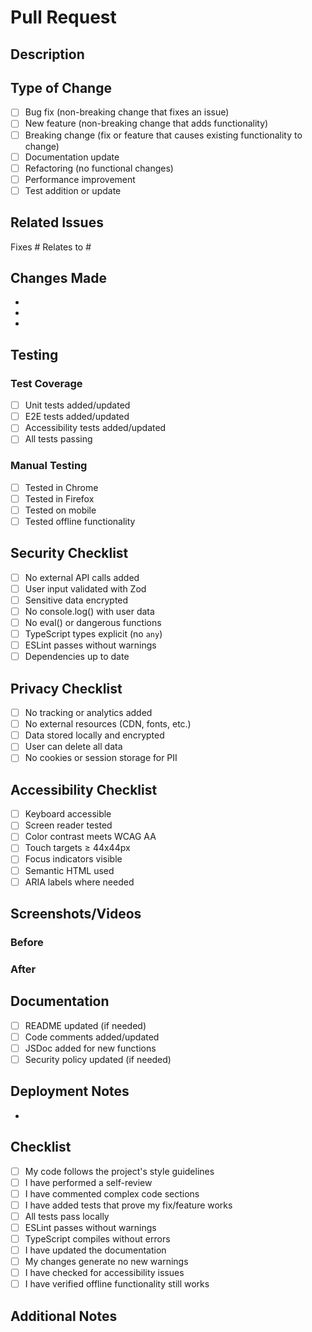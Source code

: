 # Pull Request

## Description

<!-- Provide a brief description of the changes in this PR -->

## Type of Change

<!-- Mark the relevant option with an 'x' -->

- [ ] Bug fix (non-breaking change that fixes an issue)
- [ ] New feature (non-breaking change that adds functionality)
- [ ] Breaking change (fix or feature that causes existing functionality to change)
- [ ] Documentation update
- [ ] Refactoring (no functional changes)
- [ ] Performance improvement
- [ ] Test addition or update

## Related Issues

<!-- Link to related issues using #issue_number -->

Fixes #
Relates to #

## Changes Made

<!-- List the specific changes made in this PR -->

-
-
-

## Testing

<!-- Describe the tests you ran and how to reproduce them -->

### Test Coverage

- [ ] Unit tests added/updated
- [ ] E2E tests added/updated
- [ ] Accessibility tests added/updated
- [ ] All tests passing

### Manual Testing

<!-- Describe manual testing performed -->

- [ ] Tested in Chrome
- [ ] Tested in Firefox
- [ ] Tested on mobile
- [ ] Tested offline functionality

## Security Checklist

<!-- Ensure all security requirements are met -->

- [ ] No external API calls added
- [ ] User input validated with Zod
- [ ] Sensitive data encrypted
- [ ] No console.log() with user data
- [ ] No eval() or dangerous functions
- [ ] TypeScript types explicit (no `any`)
- [ ] ESLint passes without warnings
- [ ] Dependencies up to date

## Privacy Checklist

- [ ] No tracking or analytics added
- [ ] No external resources (CDN, fonts, etc.)
- [ ] Data stored locally and encrypted
- [ ] User can delete all data
- [ ] No cookies or session storage for PII

## Accessibility Checklist

- [ ] Keyboard accessible
- [ ] Screen reader tested
- [ ] Color contrast meets WCAG AA
- [ ] Touch targets ≥ 44x44px
- [ ] Focus indicators visible
- [ ] Semantic HTML used
- [ ] ARIA labels where needed

## Screenshots/Videos

<!-- Add screenshots or videos demonstrating the changes -->

### Before


### After


## Documentation

- [ ] README updated (if needed)
- [ ] Code comments added/updated
- [ ] JSDoc added for new functions
- [ ] Security policy updated (if needed)

## Deployment Notes

<!-- Any special deployment considerations -->

-

## Checklist

- [ ] My code follows the project's style guidelines
- [ ] I have performed a self-review
- [ ] I have commented complex code sections
- [ ] I have added tests that prove my fix/feature works
- [ ] All tests pass locally
- [ ] ESLint passes without warnings
- [ ] TypeScript compiles without errors
- [ ] I have updated the documentation
- [ ] My changes generate no new warnings
- [ ] I have checked for accessibility issues
- [ ] I have verified offline functionality still works

## Additional Notes

<!-- Any additional information for reviewers -->

